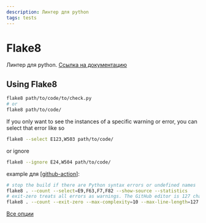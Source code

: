 ```yaml
---
description: Линтер для python
tags: tests
---
```

# Flake8

Линтер для python. [Ссылка на документацию](https://flake8.pycqa.org/en/latest/index.html)

## Using Flake8

```bash
flake8 path/to/code/to/check.py
# or
flake8 path/to/code/
```

If you only want to see the instances of a specific warning or error, you can select that error like so

```bash
flake8 --select E123,W503 path/to/code/
```

or ignore

```bash
flake8 --ignore E24,W504 path/to/code/
```

example для [[github-action]]:

```bash
# stop the build if there are Python syntax errors or undefined names
flake8 . --count --select=E9,F63,F7,F82 --show-source --statistics
# exit-zero treats all errors as warnings. The GitHub editor is 127 chars wide
flake8 . --count --exit-zero --max-complexity=10 --max-line-length=127 --statistics
```

[Все опции](https://flake8.pycqa.org/en/latest/user/options.html)

[//begin]: # "Autogenerated link references for markdown compatibility"
[github-action]: github-action "Githunb action"
[//end]: # "Autogenerated link references"